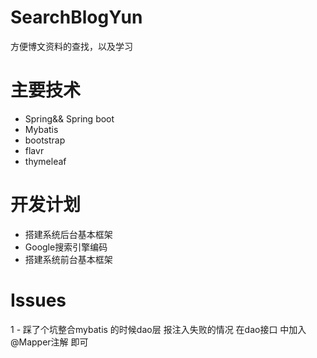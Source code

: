 # SearchBlogYun
  方便博文资料的查找，以及学习

# 主要技术

- Spring&& Spring boot
- Mybatis
- bootstrap
- flavr
- thymeleaf

# 开发计划
- 搭建系统后台基本框架
- Google搜索引擎编码
- 搭建系统前台基本框架

# Issues
1 - 踩了个坑整合mybatis 的时候dao层 报注入失败的情况
    在dao接口 中加入 @Mapper注解 即可
